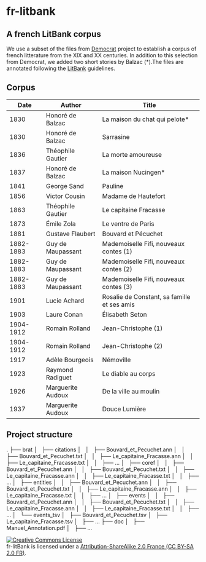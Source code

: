 # fr-litbank
## A french LitBank corpus

We use a subset of the files from [Democrat](https://www.ortolang.fr/market/corpora/democrat/) project to establish a corpus of french litterature from the XIX and XX centuries. In addition to this selection from Democrat,
we added two short stories by Balzac (\*).The files are annotated following the [LitBank](https://github.com/dbamman/litbank) guidelines.


## Corpus

|Date|Author|Title|
|---|---|---|
|1830|Honoré de Balzac|La maison du chat qui pelote*|
|1830|Honoré de Balzac|Sarrasine|
|1836|Théophile Gautier|La morte amoureuse|
|1837|Honoré de Balzac|La maison Nucingen*|
|1841|George Sand|Pauline|
|1856|Victor Cousin|Madame de Hautefort|ok|ok|			
|1863|Théophile Gautier|Le capitaine Fracasse|
|1873|Émile Zola|Le ventre de Paris|
|1881|Gustave Flaubert|Bouvard et Pécuchet|
|1882-1883|Guy de Maupassant|Mademoiselle Fifi, nouveaux contes (1)|
|1882-1883|Guy de Maupassant|Mademoiselle Fifi, nouveaux contes (2)|
|1882-1883|Guy de Maupassant|Mademoiselle Fifi, nouveaux contes (3)|
|1901|Lucie Achard|Rosalie de Constant, sa famille et ses amis|
|1903|Laure Conan|Élisabeth Seton|
|1904-1912|Romain Rolland|Jean-Christophe (1)|
|1904-1912|Romain Rolland|Jean-Christophe (2)|
|1917|Adèle Bourgeois|Némoville|
|1923|Raymond Radiguet|Le diable au corps|
|1926|Marguerite Audoux|De la ville au moulin|
|1937|Marguerite Audoux|Douce Lumière|

## Project structure

                                            
   .
   ├── brat
   │   ├── citations
   │   │   ├── Bouvard_et_Pecuchet.ann
   │   │   ├── Bouvard_et_Pecuchet.txt
   │   │   ├── Le_capitaine_Fracasse.ann
   │   │   ├── Le_capitaine_Fracasse.txt
   │   │   ├── ...
   │   ├── coref
   │   │   ├── Bouvard_et_Pecuchet.ann
   │   │   ├── Bouvard_et_Pecuchet.txt
   │   │   ├── Le_capitaine_Fracasse.ann
   │   │   ├── Le_capitaine_Fracasse.txt
   │   │   ├── ...
   │   ├── entities
   │   │   ├── Bouvard_et_Pecuchet.ann
   │   │   ├── Bouvard_et_Pecuchet.txt
   │   │   ├── Le_capitaine_Fracasse.ann
   │   │   ├── Le_capitaine_Fracasse.txt
   │   │   ├── ...
   │   ├── events
   │   │   ├── Bouvard_et_Pecuchet.ann
   │   │   ├── Bouvard_et_Pecuchet.txt
   │   │   ├── Le_capitaine_Fracasse.ann
   │   │   ├── Le_capitaine_Fracasse.txt
   │   │   ├── ...
   │   └── events_tsv
   │       ├── Bouvard_et_Pecuchet.tsv
   │       ├── Le_capitaine_Fracasse.tsv
   │       ├── ...
   ├── doc
   │   ├── Manuel_Annotation.pdf
   │   ├── ...


<a rel="license" href="https://creativecommons.org/licenses/by-sa/4.0/"><img alt="Creative Commons License" style="border-width:0" src="https://i.creativecommons.org/l/by/4.0/88x31.png" /></a>
<br/>fr-litBank is licensed under a <a rel="license" href="https://creativecommons.org/licenses/by-sa/4.0/">Attribution-ShareAlike 2.0 France (CC BY-SA 2.0 FR)</a>.
